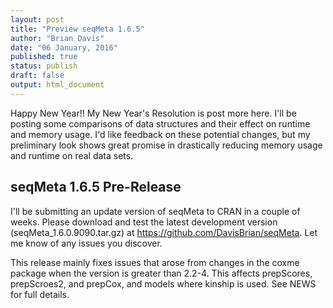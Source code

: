 ```yaml
---
layout: post
title: "Preview seqMeta 1.6.5"
author: "Brian Davis"
date: "06 January, 2016"
published: true
status: publish
draft: false
output: html_document
---
```

 
Happy New Year!!  My New Year's Resolution is post more here.  I'll be posting some comparisons of data structures and their effect on runtime and memory usage. I'd like feedback on these potential changes, but my preliminary look shows great promise in drastically reducing memory usage and runtime on real data sets.
 
 
## seqMeta 1.6.5 Pre-Release
 
I'll be submitting an update version of seqMeta to CRAN in a couple of weeks.  Please download and test the latest development version (seqMeta_1.6.0.9090.tar.gz) at https://github.com/DavisBrian/seqMeta.  Let me know of any issues you discover.  
 
This release mainly fixes issues that arose from changes in the coxme package when the version is greater than 2.2-4. This affects prepScores, prepScroes2, and prepCox, and models where kinship is used. See NEWS for full details.
 
